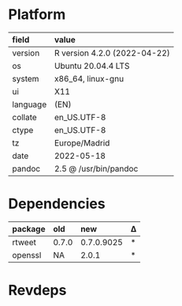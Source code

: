 # Platform

|field    |value                        |
|:--------|:----------------------------|
|version  |R version 4.2.0 (2022-04-22) |
|os       |Ubuntu 20.04.4 LTS           |
|system   |x86_64, linux-gnu            |
|ui       |X11                          |
|language |(EN)                         |
|collate  |en_US.UTF-8                  |
|ctype    |en_US.UTF-8                  |
|tz       |Europe/Madrid                |
|date     |2022-05-18                   |
|pandoc   |2.5 @ /usr/bin/pandoc        |

# Dependencies

|package |old   |new        |Δ  |
|:-------|:-----|:----------|:--|
|rtweet  |0.7.0 |0.7.0.9025 |*  |
|openssl |NA    |2.0.1      |*  |

# Revdeps

